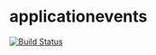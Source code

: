 # applicationevents

[![Build Status](https://travis-ci.org/springbootbuch/applicationevents.svg?branch=master)](https://travis-ci.org/springbootbuch/applicationevents)
